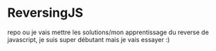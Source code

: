 # ReversingJS
repo ou je vais mettre les solutions/mon apprentissage du reverse de javascript, je suis super débutant mais je vais essayer :)

